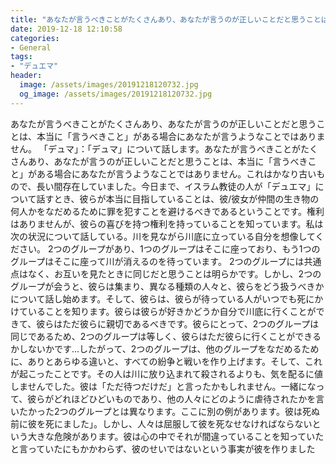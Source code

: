 ```yaml
---
title: "あなたが言うべきことがたくさんあり、あなたが言うのが正しいことだと思うことは、本当に「言うべきこと」がある場合にあなたが言うようなことではありません。"
date: 2019-12-18 12:10:58
categories:
- General
tags:
- "デュエマ"
header:
  image: /assets/images/20191218120732.jpg
  og_image: /assets/images/20191218120732.jpg
---
```


あなたが言うべきことがたくさんあり、あなたが言うのが正しいことだと思うことは、本当に「言うべきこと」がある場合にあなたが言うようなことではありません。 「デュマ」：「デュマ」について話します。あなたが言うべきことがたくさんあり、あなたが言うのが正しいことだと思うことは、本当に「言うべきこと」がある場合にあなたが言うようなことではありません。これはかなり古いもので、長い間存在していました。今日まで、イスラム教徒の人が「デュエマ」について話すとき、彼らが本当に目指していることは、彼/彼女が仲間の生き物の何人かをなだめるために罪を犯すことを避けるべきであるということです。権利はありませんが、彼らの喜びを持つ権利を持っていることを知っています。私は次の状況について話している。川を見ながら川底に立っている自分を想像してください。 2つのグループがあり、1つのグループはそこに座っており、もう1つのグループはそこに座って川が消えるのを待っています。 2つのグループには共通点はなく、お互いを見たときに同じだと思うことは明らかです。しかし、2つのグループが会うと、彼らは集まり、異なる種類の人々と、彼らをどう扱うべきかについて話し始めます。そして、彼らは、彼らが待っている人がいつでも死にかけていることを知ります。彼らは彼らが好きかどうか自分で川底に行くことができて、彼らはただ彼らに親切であるべきです。彼らにとって、2つのグループは同じであるため、2つのグループは等しく、彼らはただ彼らに行くことができるかしないかです...したがって、2つのグループは、他のグループをなだめるために、ありとあらゆる違いと、すべての紛争と戦いを作り上げます。そして、これが起こったことです。その人は川に放り込まれて殺されるよりも、気を配るに値しませんでした。彼は「ただ待つだけだ」と言ったかもしれません。一緒になって、彼らがどれほどひどいものであり、他の人々にどのように虐待されたかを言いたかった2つのグループとは異なります。ここに別の例があります。彼は死ぬ前に彼を死にました」。しかし、人々は屈服して彼を死なせなければならないという大きな危険があります。彼は心の中でそれが間違っていることを知っていたと言っていたにもかかわらず、彼のせいではないという事実が彼を作りました

